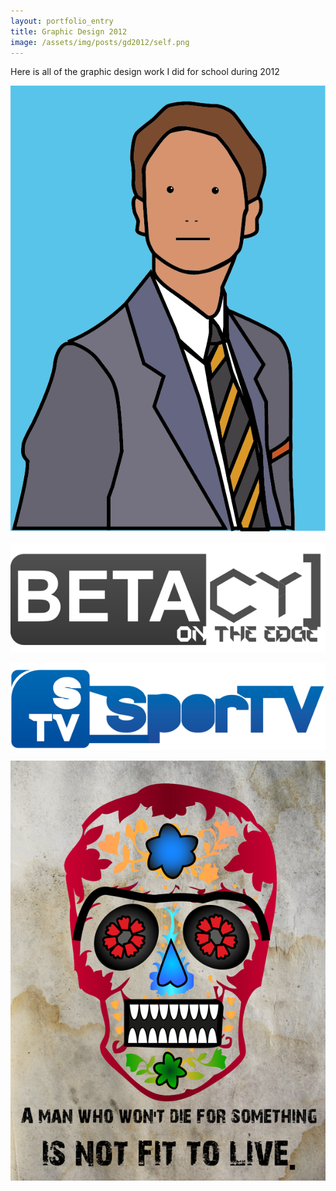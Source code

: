 ```yaml
---
layout: portfolio_entry
title: Graphic Design 2012
image: /assets/img/posts/gd2012/self.png
---
```


Here is all of the graphic design work I did for school during 2012

![Self Portrait](/assets/img/posts/gd2012/self.png)

![BETAcy Logo](/assets/img/posts/gd2012/betacy.png)

![SporTV Logo](/assets/img/posts/gd2012/sportv.png)

![Sugar Skull](/assets/img/posts/gd2012/skull.png)